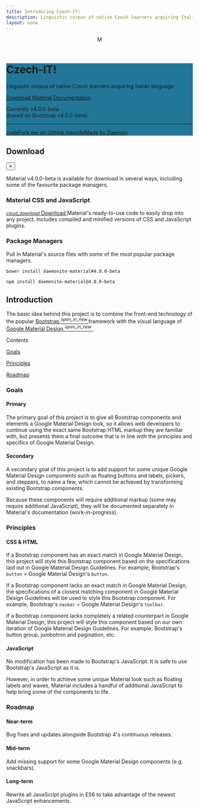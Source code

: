 ```yaml
---
title: Introducing Czech-IT!
description: Linguistic corpus of native Czech learners acquiring Italian language
layout: none
---
```

<html lang="en">
<head>
  <meta charset="utf-8">
  <meta content="initial-scale=1, shrink-to-fit=no, width=device-width" name="viewport">
  <!-- CSS -->
  <!-- Add Material font (Roboto) and Material icon as needed -->
  <link href="https://fonts.googleapis.com/css?family=Roboto:300,300i,400,400i,500,500i,700,700i" rel="stylesheet">
  <link href="https://fonts.googleapis.com/icon?family=Material+Icons" rel="stylesheet">
  <!-- Add Material CSS, replace Bootstrap CSS -->
  <link href="/assets/css/material/css/material.min.css" rel="stylesheet">
  <!-- Additional CSS for documentation site -->
  <link href="/assets/css/material/bs/docs.min.css" rel="stylesheet">
  <link href="/assets/css/material/css/project.min.css" rel="stylesheet">
  <!-- Favicons -->
  <meta content="#9c27b0" name="theme-color">
  <link href="/assets/css/material/apple-touch-icon.png" rel="apple-touch-icon" sizes="180x180">
  <link href="/assets/css/material/favicon.ico" rel="icon">
</head>
<body class="doc-body">
  <header class="navbar navbar-dark toolbar-waterfall doc-navbar" id="doc_navbar">
    <span class="navbar-brand doc-navbar-logo">M</span>
  </header>
  <div class="jumbotron jumbotron-fluid mb-xl text-white doc-jumbotron" id="doc_index_jumbotron" style="background:#227799">
    <div class="container">
      <div class="row justify-content-center">
        <div class="col-sm-10 col-xl-6">
          <h1 class="typography-display-4">Czech-IT!</h1>
          <p class="font-weight-light typography-title">Linguistic corpus of native Czech learners acquiring Italian language</p>
          <p>
            <a class="btn btn-lg btn-secondary" data-toggle="modal" href="#doc_modal_download">Download Material</a>
            <a class="btn btn-lg btn-light" href="/assets/css/material/docs/4.0/getting-started/introduction/">Documentation</a>
          </p>
          <p class="text-white-hint typography-caption">Currently v4.0.0-beta
            <br>(based on Bootstrap v4.0.0-beta)</p>
          <hr>
          <p class="text-right">
            <a class="btn btn-outline-light btn-sm" href="https://github.com/Daemonite/material" target="_blank">
              <i class="material-icons mr-sm">code</i>Fork me on GitHub
            </a>
            <a class="btn btn-outline-light btn-sm" href="http://www.daemon.com.au/" target="_blank">
              <i class="material-icons mr-sm text-danger">favorite</i>Made by Daemon
            </a>
          </p>
        </div>
      </div>
    </div>
  </div>
  <div aria-hidden="true" aria-labelledby="doc_modal_download_label" class="modal fade" id="doc_modal_download" role="dialog" tabindex="-1">
    <div class="modal-dialog">
      <div class="modal-content">
        <div class="modal-header">
          <h2 class="modal-title" id="doc_modal_download_label">Download</h2>
          <button aria-label="Close" class="close" data-dismiss="modal" type="button">
            <span aria-hidden="true">&times;</span>
          </button>
        </div>
        <div class="modal-body">
          <p>Material v4.0.0-beta is available for download in several ways, including some of the favourite package managers.</p>
          <h3 class="mt-lg typography-body-2">Material CSS and JavaScript</h3>
          <p>
            <a href="https://github.com/Daemonite/assets/css/material/releases" target="_blank"><small class="align-text-top">
            <i class="material-icons">cloud_download</i></small> Download
          </a> Material's ready-to-use code to easily drop into any project. Includes compiled and minified versions of CSS and JavaScript plugins.
          </p>
          <h3 class="mt-lg typography-body-2">Package Managers</h3>
          <p>Pull in Material's source files with some of the most popular package managers.</p>
          <pre class="bg-light p-md">
<code>bower install daemonite-material#4.0.0-beta</code>
</pre>
          <pre class="bg-light p-md">
<code>npm install daemonite-material@4.0.0-beta</code>
</pre>
        </div>
      </div>
    </div>
  </div>
  <main class="doc-main" id="doc_main">
    <div class="container">
      <div class="row justify-content-center">
        <div class="col-sm-10 col-xl-6">
          <div class="mb-xl">
            <h2 class="text-primary">Introduction</h2>
            <p class="typography-subheading">
              The basic idea behind this project is to combine the front-end technology of the popular
              <a href="https://getbootstrap.com/" target="_blank">Bootstrap
              <sup>
                <i class="material-icons material-icons-inline">open_in_new</i>
              </sup>
            </a> framework with the visual language of
              <a href="https://material.google.com/" target="_blank">
              Google Material Design
              <sup>
                <i class="material-icons material-icons-inline">open_in_new</i>
              </sup>
            </a>.
            </p>
          </div>
          <div class="blockquote mb-xl">
            <p class="text-muted typography-body-1">Contents</p>
            <p>
              <a href="#doc_index_content_goals">Goals</a>
            </p>
            <p>
              <a href="#doc_index_content_principles">Principles</a>
            </p>
            <p>
              <a href="#doc_index_content_roadmap">Roadmap</a>
            </p>
          </div>
          <div class="mb-xl" id="doc_index_content_goals">
            <h3 class="text-primary">Goals</h3>
            <div class="row">
              <div class="col-md-6 mt-lg">
                <h4 class="text-secondary typography-subheading">Primary</h4>
                <p>The primary goal of this project is to give all Bootstrap components and elements a Google Material Design look, so it allows web developers to continue using the exact same Bootstrap HTML markup they are familiar with, but presents them a final outcome that is in line with the principles and specifics of Google Material Design.</p>
              </div>
              <div class="col-md-6 mt-lg">
                <h4 class="text-secondary typography-subheading">Secondary</h4>
                <p>A secondary goal of this project is to add support for some unique Google Material Design components such as floating buttons and labels, pickers, and steppers, to name a few, which cannot be achieved by transforming existing Bootstrap components.</p>
                <p>Because these components will require additional markup (some may require additional JavaScript), they will be documented separately in Material's documentation (work-in-progress).</p>
              </div>
            </div>
          </div>
          <div class="mb-xl" id="doc_index_content_principles">
            <h3 class="text-primary">Principles</h3>
            <div class="row">
              <div class="col-md-6 mt-lg">
                <h4 class="text-secondary typography-subheading">CSS &amp; HTML</h4>
                <p>If a Bootstrap component has an exact match in Google Material Design, this project will style this Bootstrap component based on the specifications laid out in Google Material Design Guidelines. For example, Bootstrap's <code>button</code> = Google Material Design's <code>button</code>.</p>
                <p>If a Bootstrap component lacks an exact match in Google Material Design, the specifications of a closest matching component in Google Material Design Guidelines will be used to style this Bootstrap component. For example, Bootstrap's <code>navbar</code> = Google Material Design's <code>toolbar</code>.</p>
                <p>If a Bootstrap component lacks completely a related counterpart in Google Material Design, this project will style this component based on our own iteration of Google Material Design Guidelines. For example, Bootstrap's button group, jumbotron and pagination, etc.</p>
              </div>
              <div class="col-md-6 mt-lg">
                <h4 class="text-secondary typography-subheading">JavaScript</h4>
                <p>No modification has been made to Bootstrap's JavaScript. It is safe to use Bootstrap's JavaScript as it is.</p>
                <p>However, in order to achieve some unique Material look such as floating labels and waves, Material includes a handful of additional JavaScript to help bring some of the components to life.</p>
              </div>
            </div>
          </div>
          <div class="mb-xl" id="doc_index_content_roadmap">
            <h3 class="text-primary">Roadmap</h3>
            <div class="row">
              <div class="col-md-4 mt-lg">
                <h4 class="text-secondary typography-subheading">Near-term</h4>
                <p>Bug fixes and updates alongside Bootstrap 4's continuous releases.</p>
              </div>
              <div class="col-md-4 mt-lg">
                <h4 class="text-secondary typography-subheading">Mid-term</h4>
                <p>Add missing support for some Google Material Design components (e.g. snackbars).</p>
              </div>
              <div class="col-md-4 mt-lg">
                <h4 class="text-secondary typography-subheading">Long-term</h4>
                <p>Rewrite all JavaScript plugins in ES6 to take advantage of the newest JavaScript enhancements.</p>
              </div>
            </div>
          </div>
        </div>
      </div>
    </div>
  </main>
  <!-- JavaScript -->
  <script src="https://code.jquery.com/jquery-3.2.1.slim.min.js"></script>
  <script src="https://cdnjs.cloudflare.com/ajax/libs/popper.js/1.11.0/umd/popper.min.js"></script>
  <script src="/assets/css/material/bs/bootstrap.min.js"></script>
  <!-- Add Material JavaScript on top of Bootstrap JavaScript -->
  <script src="/assets/css/material/js/material.min.js"></script>
  <!-- Additional JavaScript for documentation site -->
  <script src="/assets/css/material/bs/docs.min.js"></script>
  <script src="/assets/css/material/js/project.min.js"></script>
</body>
</html>